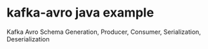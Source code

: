 # kafka-avro java example

Kafka Avro Schema Generation, Producer, Consumer, Serialization, Deserialization
